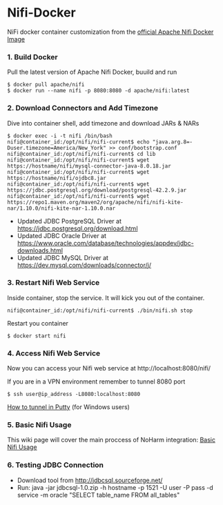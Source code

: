 # Nifi-Docker
NiFi docker container customization from the [official Apache Nifi Docker Image](https://hub.docker.com/r/apache/nifi)

### 1. Build Docker
Pull the latest version of Apache Nifi Docker, buuild and run

```shell
$ docker pull apache/nifi
$ docker run --name nifi -p 8080:8080 -d apache/nifi:latest
```

### 2. Download Connectors and Add Timezone

Dive into container shell, add timezone and download JARs & NARs
```shell
$ docker exec -i -t nifi /bin/bash
nifi@container_id:/opt/nifi/nifi-current$ echo "java.arg.8=-Duser.timezone=America/New_York" >> conf/bootstrap.conf
nifi@container_id:/opt/nifi/nifi-current$ cd lib
nifi@container_id:/opt/nifi/nifi-current$ wget https://hostname/nifi/mysql-connector-java-8.0.18.jar
nifi@container_id:/opt/nifi/nifi-current$ wget https://hostname/nifi/ojdbc8.jar
nifi@container_id:/opt/nifi/nifi-current$ wget https://jdbc.postgresql.org/download/postgresql-42.2.9.jar
nifi@container_id:/opt/nifi/nifi-current$ wget https://repo1.maven.org/maven2/org/apache/nifi/nifi-kite-nar/1.10.0/nifi-kite-nar-1.10.0.nar
```
- Updated JDBC PostgreSQL Driver at https://jdbc.postgresql.org/download.html
- Updated JDBC Oracle Driver at https://www.oracle.com/database/technologies/appdev/jdbc-downloads.html
- Updated JDBC MySQL Driver at https://dev.mysql.com/downloads/connector/j/

### 3. Restart Nifi Web Service

Inside container, stop the service. It will kick you out of the container.

```shell
nifi@container_id:/opt/nifi/nifi-current$ ./bin/nifi.sh stop
```

Restart you container
```shell
$ docker start nifi
```

### 4. Access Nifi Web Service

Now you can access your Nifi web service at http://localhost:8080/nifi/

If you are in a VPN environment remember to tunnel 8080 port
```shell
$ ssh user@ip_address -L8080:localhost:8080
```
[How to tunnel in Putty](https://blog.devolutions.net/2017/4/how-to-configure-an-ssh-tunnel-on-putty) (for Windows users)

### 5. Basic Nifi Usage

This wiki page will cover the main proccess of NoHarm integration:
[Basic Nifi Usage](https://github.com/noharm-ai/nifi-docker/wiki/Basic-Nifi-Usage)

### 6. Testing JDBC Connection

- Download tool from http://jdbcsql.sourceforge.net/
- Run:  java -jar jdbcsql-1.0.zip -h hostname -p 1521 -U user -P pass -d service -m oracle "SELECT table_name FROM all_tables"

